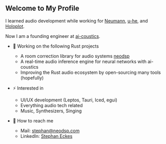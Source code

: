 ## Welcome to My Profile

I learned audio development while working for [Neumann](https://www.neumann.com/), [u-he](https://u-he.com/), and [Holoplot](https://holoplot.com/).

Now I am a founding engineer at [ai-coustics](https://ai-coustics.com/).

- 🦀 Working on the following Rust projects
  - A room correction library for audio systems [neodsp](https://neodsp.com/)
  - A real-time audio inference engine for neural networks with ai-coustics
  - Improving the Rust audio ecosystem by open-sourcing many tools (hopefully)

- ⚡ Interested in
  - UI/UX development (Leptos, Tauri, Iced, egui)
  - Everything audio tech related
  - Music, Synthesizers, Singing

- 📧 How to reach me
  - Mail: stephan@neodsp.com
  - LinkedIn: [Stephan Eckes](https://www.linkedin.com/in/stephan-eckes/)
